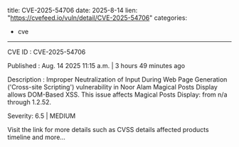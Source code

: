  
title: CVE-2025-54706
date: 2025-8-14
lien: "https://cvefeed.io/vuln/detail/CVE-2025-54706"
categories:
  - cve
---

CVE ID : CVE-2025-54706

Published :  Aug. 14
2025
11:15 a.m. | 3 hours
49 minutes ago

Description : Improper Neutralization of Input During Web Page Generation ('Cross-site Scripting') vulnerability in Noor Alam Magical Posts Display allows DOM-Based XSS. This issue affects Magical Posts Display: from n/a through 1.2.52.

Severity: 6.5 | MEDIUM

Visit the link for more details
such as CVSS details
affected products
timeline
and more...
